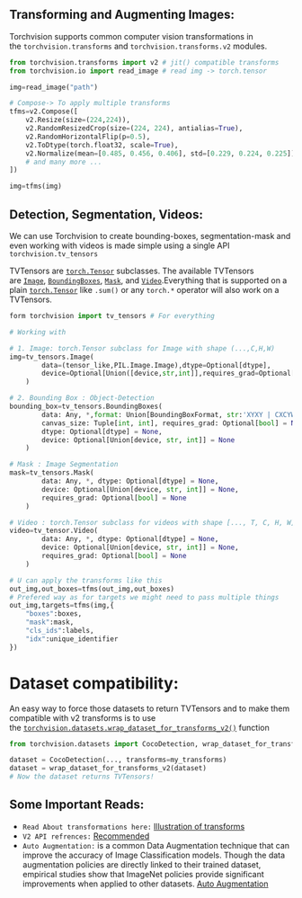 ## **Transforming and Augmenting Images:**

Torchvision supports common computer vision transformations in the `torchvision.transforms` and `torchvision.transforms.v2` modules.

```python
from torchvision.transforms import v2 # jit() compatible transforms
from torchvision.io import read_image # read img -> torch.tensor

img=read_image("path")

# Compose-> To apply multiple transforms
tfms=v2.Compose([
	v2.Resize(size=(224,224)),
	v2.RandomResizedCrop(size=(224, 224), antialias=True),
    v2.RandomHorizontalFlip(p=0.5),
    v2.ToDtype(torch.float32, scale=True), 
    v2.Normalize(mean=[0.485, 0.456, 0.406], std=[0.229, 0.224, 0.225])
    # and many more ...
])

img=tfms(img)
```

## **Detection, Segmentation, Videos:**

We can use Torchvision to create bounding-boxes, segmentation-mask and even working with videos is made simple using a single API `torchvision.tv_tensors`

TVTensors are [`torch.Tensor`](https://pytorch.org/docs/stable/tensors.html#torch.Tensor "(in PyTorch v2.4)") subclasses. The available TVTensors are [`Image`](https://pytorch.org/vision/stable/generated/torchvision.tv_tensors.Image.html#torchvision.tv_tensors.Image "torchvision.tv_tensors.Image"), [`BoundingBoxes`](https://pytorch.org/vision/stable/generated/torchvision.tv_tensors.BoundingBoxes.html#torchvision.tv_tensors.BoundingBoxes "torchvision.tv_tensors.BoundingBoxes"), [`Mask`](https://pytorch.org/vision/stable/generated/torchvision.tv_tensors.Mask.html#torchvision.tv_tensors.Mask "torchvision.tv_tensors.Mask"), and [`Video`](https://pytorch.org/vision/stable/generated/torchvision.tv_tensors.Video.html#torchvision.tv_tensors.Video "torchvision.tv_tensors.Video").Everything that is supported on a plain [`torch.Tensor`](https://pytorch.org/docs/stable/tensors.html#torch.Tensor "(in PyTorch v2.4)") like `.sum()` or any `torch.*` operator will also work on a TVTensors.

```python
form torchvision import tv_tensors # For everything

# Working with

# 1. Image: torch.Tensor subclass for Image with shape (...,C,H,W)
img=tv_tensors.Image(
		data=(tensor_like,PIL.Image.Image),dtype=Optional[dtype],
		device=Optional[Union([device,str,int]],requires_grad=Optional[bool]
	)

# 2. Bounding Box : Object-Detection
bounding_box=tv_tensors.BoundingBoxes(
		data: Any, *,format: Union[BoundingBoxFormat, str:'XYXY | CXCYWH | XYWH'],
		canvas_size: Tuple[int, int], requires_grad: Optional[bool] = None,
		dtype: Optional[dtype] = None, 
		device: Optional[Union[device, str, int]] = None
	)

# Mask : Image Segmentation
mask=tv_tensors.Mask(
		data: Any, *, dtype: Optional[dtype] = None, 
		device: Optional[Union[device, str, int]] = None,
		requires_grad: Optional[bool] = None
	)

# Video : torch.Tensor subclass for videos with shape [..., T, C, H, W].
video=tv_tensor.Video(
		data: Any, *, dtype: Optional[dtype] = None, 
		device: Optional[Union[device, str, int]] = None, 
		requires_grad: Optional[bool] = None
	)

# U can apply the transforms like this
out_img,out_boxes=tfms(out_img,out_boxes)
# Prefered way as for targets we might need to pass multiple things
out_img,targets=tfms(img,{
	"boxes":boxes,
	"mask":mask,
	"cls_ids":labels,
	"idx":unique_identifier
})
```

# **Dataset compatibility:**
An easy way to force those datasets to return TVTensors and to make them compatible with v2 transforms is to use the [`torchvision.datasets.wrap_dataset_for_transforms_v2()`](https://pytorch.org/vision/stable/generated/torchvision.datasets.wrap_dataset_for_transforms_v2.html#torchvision.datasets.wrap_dataset_for_transforms_v2 "torchvision.datasets.wrap_dataset_for_transforms_v2") function

```python
from torchvision.datasets import CocoDetection, wrap_dataset_for_transforms_v2

dataset = CocoDetection(..., transforms=my_transforms)
dataset = wrap_dataset_for_transforms_v2(dataset)
# Now the dataset returns TVTensors!
```

## **Some Important Reads:**
* `Read About transformations here:`  [Illustration of transforms](https://pytorch.org/vision/stable/auto_examples/transforms/plot_transforms_illustrations.html#illustration-of-transforms)
* `V2 API refrences:` [Recommended](https://pytorch.org/vision/stable/transforms.html#v2-api-reference-recommended)
* `Auto Augmentation:` is a common Data Augmentation technique that can improve the accuracy of Image Classification models. Though the data augmentation policies are directly linked to their trained dataset, empirical studies show that ImageNet policies provide significant improvements when applied to other datasets. [Auto Augmentation](https://pytorch.org/vision/stable/transforms.html#auto-augmentation) 